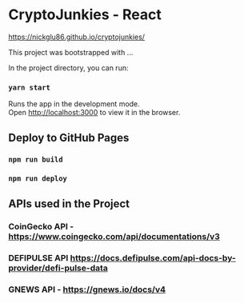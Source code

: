 # CryptoJunkies - React 

https://nickglu86.github.io/cryptojunkies/

This project was bootstrapped with ...

In the project directory, you can run:

### `yarn start`

Runs the app in the development mode.\
Open [http://localhost:3000](http://localhost:3000) to view it in the browser.

## Deploy to GitHub Pages

### `npm run build`
### `npm run deploy`

## APIs used in the Project

### CoinGecko API - https://www.coingecko.com/api/documentations/v3
### DEFIPULSE API https://docs.defipulse.com/api-docs-by-provider/defi-pulse-data
### GNEWS API - https://gnews.io/docs/v4
